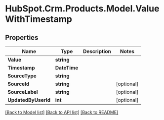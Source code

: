 # HubSpot.Crm.Products.Model.ValueWithTimestamp

## Properties

Name | Type | Description | Notes
------------ | ------------- | ------------- | -------------
**Value** | **string** |  | 
**Timestamp** | **DateTime** |  | 
**SourceType** | **string** |  | 
**SourceId** | **string** |  | [optional] 
**SourceLabel** | **string** |  | [optional] 
**UpdatedByUserId** | **int** |  | [optional] 

[[Back to Model list]](../README.md#documentation-for-models) [[Back to API list]](../README.md#documentation-for-api-endpoints) [[Back to README]](../README.md)

